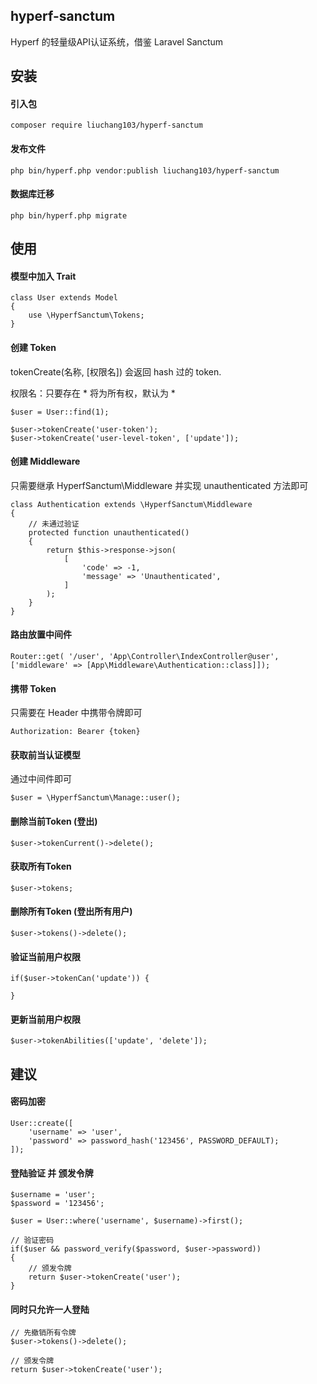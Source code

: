 ## hyperf-sanctum
Hyperf 的轻量级API认证系统，借鉴 Laravel Sanctum

## 安装

#### 引入包
```
composer require liuchang103/hyperf-sanctum
```

#### 发布文件
```
php bin/hyperf.php vendor:publish liuchang103/hyperf-sanctum
```

#### 数据库迁移
```
php bin/hyperf.php migrate
```

## 使用

#### 模型中加入 Trait
```
class User extends Model
{
    use \HyperfSanctum\Tokens;
}
```

#### 创建 Token
tokenCreate(名称, [权限名]) 会返回 hash 过的 token.

权限名：只要存在 * 将为所有权，默认为 *
```
$user = User::find(1);
        
$user->tokenCreate('user-token');
$user->tokenCreate('user-level-token', ['update']);
```

#### 创建 Middleware
只需要继承 HyperfSanctum\Middleware 并实现 unauthenticated 方法即可
```
class Authentication extends \HyperfSanctum\Middleware
{
    // 未通过验证
    protected function unauthenticated()
    {
        return $this->response->json(
            [
                'code' => -1,
                'message' => 'Unauthenticated',
            ]
        );
    }
}
```

#### 路由放置中间件
```
Router::get( '/user', 'App\Controller\IndexController@user', ['middleware' => [App\Middleware\Authentication::class]]);
```

#### 携带 Token
只需要在 Header 中携带令牌即可
```
Authorization: Bearer {token} 
```

#### 获取前当认证模型
通过中间件即可
```
$user = \HyperfSanctum\Manage::user();
```

#### 删除当前Token (登出)
```
$user->tokenCurrent()->delete();
```

#### 获取所有Token
```
$user->tokens;
```

#### 删除所有Token (登出所有用户)
```
$user->tokens()->delete();
```

#### 验证当前用户权限
```
if($user->tokenCan('update')) {
    
}
```

#### 更新当前用户权限
```
$user->tokenAbilities(['update', 'delete']);
```

## 建议
#### 密码加密
```
User::create([
    'username' => 'user',
    'password' => password_hash('123456', PASSWORD_DEFAULT);
]);
```

#### 登陆验证 并 颁发令牌
```
$username = 'user';
$password = '123456';

$user = User::where('username', $username)->first();

// 验证密码
if($user && password_verify($password, $user->password))
{
    // 颁发令牌
    return $user->tokenCreate('user');
}
```

#### 同时只允许一人登陆
```
// 先撤销所有令牌
$user->tokens()->delete();

// 颁发令牌
return $user->tokenCreate('user');
```
